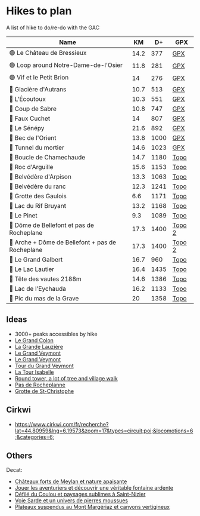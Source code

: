 # Hikes to plan

A list of hike to do/re-do with the GAC

| Name | KM | D+ | GPX |
|------|----|----|-----|
| 🟢 Le Château de Bressieux | 14.2 | 377 | [GPX](https://brouter.de/brouter-web/#map=15/45.3137/5.2997/1069,Waymarked_Trails-Hiking,viewpoint,water_point,information&lonlats=5.288136,45.31606;5.280519,45.320311;5.27903,45.322584;5.280068,45.322829;5.288501,45.321003;5.29438,45.319066;5.308414,45.318327;5.320559,45.314612;5.31734,45.305402;5.290807,45.307342;5.28923,45.305825;5.272064,45.307879;5.285797,45.315249;5.288259,45.315913&profile=hiking-mountain) |
| 🟢 Loop around Notre-Dame-de-l'Osier | 11.8 | 281 | [GPX](https://brouter.de/brouter-web/#map=14/45.2408/5.4253/1069,Waymarked_Trails-Hiking,viewpoint,water_point,parking&lonlats=5.405676,45.237963;5.405343,45.238397;5.405949,45.238386;5.407406,45.237921;5.410788,45.238159;5.410058,45.241356;5.421882,45.243863;5.429628,45.245933;5.43113,45.24651;5.435808,45.251528;5.438876,45.244968;5.439327,45.242384;5.438876,45.240479;5.434692,45.240683;5.437428,45.23537;5.435303,45.237435;5.42996,45.231251;5.424821,45.234494;5.421949,45.228924;5.418277,45.228954;5.418041,45.233672;5.407312,45.234389;5.409511,45.236231;5.405805,45.237925&straight=6&profile=hiking-mountain) |
| 🟢 Vif et le Petit Brion | 14 | 276 | [GPX](https://brouter.de/brouter-web/#map=14/45.0657/5.6904/1069,drinking_water,toilets&lonlats=5.667266,45.056611;5.688163,45.086922;5.710659,45.073273;5.711088,45.068489;5.705767,45.064731;5.690607,45.051582;5.683858,45.051619;5.679122,45.051817;5.667223,45.056482&profile=hiking-mountain) |
| 🔵 Glacière d'Autrans | 10.7 | 513 | [GPX](https://brouter.de/brouter-web/#map=14/45.2294/5.5417/1069&lonlats=5.559779,45.212833;5.555112,45.216208;5.54992,45.230716;5.544842,45.235629;5.553288,45.237159;5.563548,45.238798;5.567472,45.233994;5.560423,45.234079;5.560048,45.228461;5.560112,45.21819;5.560037,45.212788&profile=hiking-mountain) |
| 🔵 L'Écoutoux | 10.3 | 551 | [GPX](https://brouter.de/brouter-web/#map=14/45.2633/5.7758/1069,Waymarked_Trails-Hiking,viewpoint&lonlats=5.77707,45.259898;5.784758,45.265435;5.78186,45.267622;5.765378,45.272984;5.760376,45.26683;5.757779,45.25277;5.76102,45.266067;5.766943,45.267419;5.776557,45.259935&profile=hiking-mountain) |
| 🔵 Coup de Sabre | 10.8 | 747 | [GPX](https://brouter.de/brouter-web/#map=17/45.19299/5.66616/1069&lonlats=5.672486,45.196655;5.66784,45.194916;5.667744,45.192336;5.662647,45.190151;5.662701,45.18829;5.660373,45.189886;5.655062,45.193907;5.642767,45.199625;5.638797,45.200184;5.647209,45.210196;5.651886,45.208517;5.657026,45.208137;5.666767,45.200297;5.672364,45.196848&profile=hiking-mountain) |
| 🔵 Faux Cuchet | 14 | 807 | [GPX](https://brouter.de/brouter-web/#map=14/45.0355/5.7257/1069&lonlats=5.718255,45.032242;5.724617,45.039101;5.727332,45.037505;5.731087,45.036164;5.736494,45.049285;5.741622,45.045888;5.73997,45.041265;5.742974,45.038293;5.718148,45.032152&profile=hiking-mountain) |
| 🔴 Le Sénépy | 21.6 | 892 | [GPX](https://brouter.de/brouter-web/#map=14/44.9239/5.7222/1069&lonlats=5.734828,44.937817;5.735746,44.937078;5.740678,44.937502;5.739799,44.93567;5.745903,44.937896;5.746644,44.935519;5.74961,44.930907;5.744798,44.929517;5.741987,44.925552;5.736644,44.914356;5.728429,44.911163;5.72613,44.905552;5.723705,44.908547;5.72238,44.905411;5.72123,44.908142;5.71068,44.919735;5.705101,44.931915;5.705525,44.936666;5.71141,44.93055;5.720658,44.922183;5.7188,44.927122;5.724805,44.927749;5.734509,44.938164&profile=hiking-mountain) |
| 🔴 Bec de l'Orient | 13.8 | 1000 | [GPX](https://brouter.de/brouter-web/#map=18/45.23520/5.54419/1069&lonlats=5.554082,45.249362;5.539577,45.239557;5.540028,45.238826;5.529685,45.215606;5.533376,45.211402;5.544791,45.235677;5.553267,45.237185;5.56494,45.238315;5.55449,45.249241&profile=hiking-mountain) |
| 🔴 Tunnel du mortier | 14.6 | 1023 | [GPX](https://brouter.de/brouter-web/#map=14/45.2393/5.5708/1069&lonlats=5.561099,45.262337;5.568361,45.25516;5.570669,45.248425;5.581613,45.247641;5.586505,45.247292;5.588694,45.240992;5.540371,45.239208;5.543933,45.244339;5.551894,45.248274;5.559425,45.253863;5.560713,45.262023&profile=hiking-mountain) |
| 🔴 Boucle de Chamechaude | 14.7 | 1180 | [Topo](https://www.decathlon-outdoor.com/fr-fr/solo/boucle-de-chamechaude-63691e31c8a8c) |
| 🔴 Roc d'Arguille | 15.6 | 1153 | [Topo](https://www.decathlon-outdoor.com/fr-fr/solo/roc-d-arguille-par-le-col-du-coq-63b72b25791db) |
| 🔴 Belvédère d'Arpison | 13.3 | 1063 | [Topo](https://www.decathlon-outdoor.com/fr-fr/solo/belvedere-d-arpison-63691e047f383) |
| 🔴 Belvédère du ranc | 12.3 | 1241 | [Topo](https://www.decathlon-outdoor.com/fr-fr/solo/balade-belvedere-du-ranc-abri-de-la-goulandiere-62e6ac7973b2e) |
| 🔴 Grotte des Gaulois | 6.6 | 1171 | [Topo](https://www.decathlon-outdoor.com/fr-fr/solo/grotte-des-gaulois-et-ascension-vertigineuse-en-vercors-5ea033660b25e) |
| 🔴 Lac du Rif Bruyant | 13.2 | 1168 | [Topo](https://www.decathlon-outdoor.com/fr-fr/solo/lac-du-rif-bruyant-6308b9b1cd3bf) |
| 🔴 Le Pinet | 9.3 | 1089 | [Topo](https://www.decathlon-outdoor.com/fr-fr/solo/sommet-du-pinet-et-cheminee-suspendue-en-chartreuse-5ec69b82a7137) |
| 🔴 Dôme de Bellefont et pas de Rocheplane | 17.3 | 1400 | [Topo](https://brouter.de/brouter-web/#map=16/45.3107/5.8756/1069,Waymarked_Trails-Hiking&lonlats=5.875905,45.309522;5.876495,45.310783;5.872364,45.329973;5.877954,45.337706;5.879928,45.341222;5.888972,45.351992;5.897244,45.358418;5.895689,45.35654;5.90292,45.354708;5.897341,45.350903;5.889165,45.332662;5.876098,45.309439) [2](https://www.altituderando.com/Dome-de-Bellefont-1975m-traversee-du-pas-de-Rocheplane-a-l-Aulp-du-Seuil) |
| 🔴 Arche + Dôme de Bellefont + pas de Rocheplane | 17.3 | 1400 | [Topo](https://brouter.de/brouter-web/#map=16/45.3107/5.8756/1069,Waymarked_Trails-Hiking&lonlats=5.875905,45.309522;5.876495,45.310783;5.872364,45.329973;5.877954,45.337706;5.879928,45.341222;5.888972,45.351992;5.897244,45.358418;5.895689,45.35654;5.90292,45.354708;5.897341,45.350903;5.889165,45.332662;5.876098,45.309439) [2](https://www.altituderando.com/Dome-de-Bellefont-1975m-traversee-du-pas-de-Rocheplane-a-l-Aulp-du-Seuil) |
| 🔴 Le Grand Galbert | 16.7 | 960 | [Topo](https://brouter.de/brouter-web/#map=14/45.0705/5.9260/1069&lonlats=5.898972,45.053121;5.959311,45.090218;5.934076,45.055688;5.899025,45.053041) |
| 🔴 Le Lac Lautier | 16.4 | 1435 | [Topo](https://brouter.de/brouter-web/#map=15/44.8364/6.1501/1069&lonlats=6.141357,44.82492;6.166763,44.842462;6.146593,44.845102;6.139984,44.825407&profile=hiking-mountain) |
| 🔴 Tête des vautes 2188m | 14.6 | 1386 | [Topo](https://brouter.de/brouter-web/#map=15/44.7061/5.7863/1069&lonlats=5.767715,44.714416;5.759368,44.706091;5.813828,44.70362;5.768369,44.714073&profile=hiking-mountain) |
| 🔴 Lac de l'Eychauda | 16.2 | 1133 | [Topo](https://brouter.de/brouter-web/#map=14/44.9237/6.5032/1069&lonlats=6.492877,44.901551;6.477814,44.938192;6.508112,44.931389;6.493134,44.901514) |
| 🔴 Pic du mas de la Grave | 20 | 1358 | [Topo](https://brouter.de/brouter-web/#map=13/45.0915/6.2656/1069&lonlats=6.283874,45.054816;6.24618,45.120507;6.271482,45.07449;6.283914,45.054864&profile=hiking-mountain) |


## Ideas

- 3000+ peaks accessibles by hike
- [Le Grand Colon](https://www.decathlon-outdoor.com/fr-fr/solo/tour-du-grand-colon-et-reveil-au-chant-des-grenouilles-5fb6b4639c067)
- [La Grande Lauzière](https://www.decathlon-outdoor.com/fr-fr/solo/la-grande-lauziere-depuis-le-recoin-624efa2638d7f)
- [Le Grand Veymont](https://www.decathlon-outdoor.com/fr-fr/solo/gresse-en-vercors-et-la-grimpette-au-grand-veymont-62e82aff0d9e9)
- [Le Grand Veymont](https://www.decathlon-outdoor.com/fr-fr/solo/escapade-vivifiante-au-grand-veymont-et-recherche-d-animaux-5ea81d56ccf1f)
- [Tour du Grand Veymont](https://www.decathlon-outdoor.com/fr-fr/solo/gresse-en-vercors-et-superbe-tour-du-grand-veymont-5f8e74adeb2e2)
- [La Tour Isabelle](https://www.komoot.com/smarttour/1509789)
- [Round tower, a lot of tree and village walk](https://brouter.de/brouter-web/#map=15/45.1964/5.8500/1069,viewpoint,attraction&lonlats=5.84055,45.201229;5.881897,45.21283;5.882111,45.213423;5.882503,45.2126;5.883704,45.21263;5.888972,45.210256;5.885598,45.196781;5.883517,45.193787;5.871291,45.187861;5.858352,45.191747;5.845048,45.200372;5.840617,45.201159&straight=3&profile=hiking-mountain)
- [Pas de Rocheplanne](https://www.komoot.com/smarttour/10744646)
- [Grotte de St-Christophe](https://brouter.de/brouter-web/#map=15/45.4409/5.7939/1069&lonlats=5.784194,45.448133;5.785302,45.447511;5.784409,45.441194;5.785439,45.446802;5.79017,45.444407;5.794462,45.443941;5.795127,45.444694;5.794054,45.444618;5.793293,45.445846;5.792166,45.447908;5.789655,45.450196;5.791801,45.451393;5.784602,45.448288)

## Cirkwi

- https://www.cirkwi.com/fr/recherche?lat=44.80959&lng=6.19573&zoom=17&types=circuit;poi;&locomotions=6;&categories=6;

## Others

Decat:

- [Châteaux forts de Meylan et nature apaisante](https://www.decathlon-outdoor.com/fr-fr/solo/chateaux-forts-de-meylan-et-nature-apaisante-5ccc33fd4798a)
- [Jouer les aventuriers et découvrir une véritable fontaine ardente](https://www.decathlon-outdoor.com/fr-fr/solo/jouer-les-aventuriers-et-decouvrir-une-veritable-fontaine-ardente-5ccc47fd086be)
- [Défilé du Coulou et paysages sublimes à Saint-Nizier](https://www.decathlon-outdoor.com/fr-fr/solo/defile-du-coulou-et-paysages-sublimes-a-saint-nizier-5fbf777a52297)
- [Voie Sarde et un univers de pierres moussues](https://www.decathlon-outdoor.com/fr-fr/solo/voie-sarde-et-un-univers-de-pierres-moussues-5fb3c7a520122)
- [Plateaux suspendus au Mont Margériaz et canyons vertigineux](https://www.decathlon-outdoor.com/fr-fr/solo/plateaux-suspendus-au-mont-margeriaz-et-canyons-vertigineux-5ea56cea45391)

